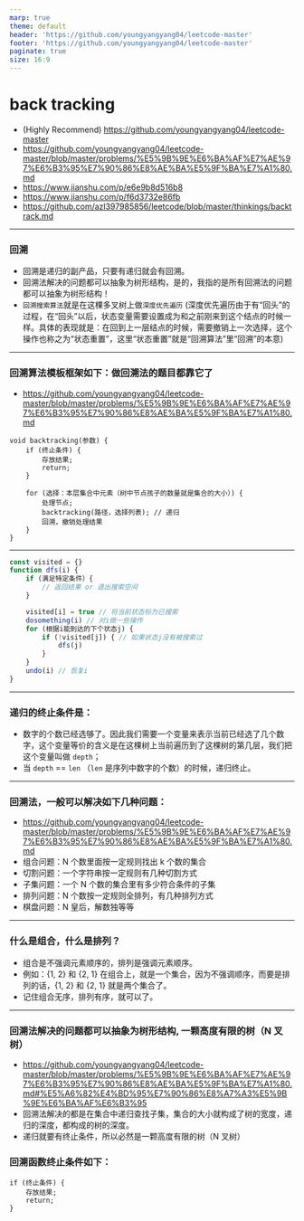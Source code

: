 ```yaml
---
marp: true
theme: default
header: 'https://github.com/youngyangyang04/leetcode-master'
footer: 'https://github.com/youngyangyang04/leetcode-master'
paginate: true
size: 16:9
---
```


# back tracking

- (Highly Recommend) https://github.com/youngyangyang04/leetcode-master
- https://github.com/youngyangyang04/leetcode-master/blob/master/problems/%E5%9B%9E%E6%BA%AF%E7%AE%97%E6%B3%95%E7%90%86%E8%AE%BA%E5%9F%BA%E7%A1%80.md
- https://www.jianshu.com/p/e6e9b8d516b8
- https://www.jianshu.com/p/f6d3732e86fb
- https://github.com/azl397985856/leetcode/blob/master/thinkings/backtrack.md

---

### 回溯

- 回溯是递归的副产品，只要有递归就会有回溯。
- 回溯法解决的问题都可以抽象为树形结构，是的，我指的是所有回溯法的问题都可以抽象为树形结构！
- `回溯搜索算法`就是在这棵多叉树上做`深度优先遍历` (深度优先遍历由于有“回头”的过程，在“回头”以后，状态变量需要设置成为和之前刚来到这个结点的时候一样。具体的表现就是：在回到上一层结点的时候，需要撤销上一次选择，这个操作也称之为“状态重置”，这里“状态重置”就是“回溯算法”里“回溯”的本意)

---

### 回溯算法模板框架如下：做回溯法的题目都靠它了
- https://github.com/youngyangyang04/leetcode-master/blob/master/problems/%E5%9B%9E%E6%BA%AF%E7%AE%97%E6%B3%95%E7%90%86%E8%AE%BA%E5%9F%BA%E7%A1%80.md
```
void backtracking(参数) {
    if (终止条件) {
        存放结果;
        return;
    }

    for (选择：本层集合中元素（树中节点孩子的数量就是集合的大小）) {
        处理节点;
        backtracking(路径，选择列表); // 递归
        回溯，撤销处理结果
    }
}
```
---
```js
const visited = {}
function dfs(i) {
	if (满足特定条件）{
		// 返回结果 or 退出搜索空间
	}

	visited[i] = true // 将当前状态标为已搜索
	dosomething(i) // 对i做一些操作
	for (根据i能到达的下个状态j) {
		if (!visited[j]) { // 如果状态j没有被搜索过
			dfs(j)
		}
	}
	undo(i) // 恢复i
}
```
---

### 递归的终止条件是：

- 数字的个数已经选够了。因此我们需要一个变量来表示当前已经选了几个数字，这个变量等价的含义是在这棵树上当前遍历到了这棵树的第几层，我们把这个变量叫做 `depth`；
- 当 `depth` == `len` （`len` 是序列中数字的个数）的时候，递归终止。

---

### 回溯法，一般可以解决如下几种问题：

- https://github.com/youngyangyang04/leetcode-master/blob/master/problems/%E5%9B%9E%E6%BA%AF%E7%AE%97%E6%B3%95%E7%90%86%E8%AE%BA%E5%9F%BA%E7%A1%80.md
- 组合问题：N 个数里面按一定规则找出 k 个数的集合
- 切割问题：一个字符串按一定规则有几种切割方式
- 子集问题：一个 N 个数的集合里有多少符合条件的子集
- 排列问题：N 个数按一定规则全排列，有几种排列方式
- 棋盘问题：N 皇后，解数独等等

---

### 什么是组合，什么是排列？

- 组合是不强调元素顺序的，排列是强调元素顺序。
- 例如：{1, 2} 和 {2, 1} 在组合上，就是一个集合，因为不强调顺序，而要是排列的话，{1, 2} 和 {2, 1} 就是两个集合了。
- 记住组合无序，排列有序，就可以了。

---

### 回溯法解决的问题都可以抽象为树形结构, 一颗高度有限的树（N 叉树）

- https://github.com/youngyangyang04/leetcode-master/blob/master/problems/%E5%9B%9E%E6%BA%AF%E7%AE%97%E6%B3%95%E7%90%86%E8%AE%BA%E5%9F%BA%E7%A1%80.md#%E5%A6%82%E4%BD%95%E7%90%86%E8%A7%A3%E5%9B%9E%E6%BA%AF%E6%B3%95
- 回溯法解决的都是在集合中递归查找子集，集合的大小就构成了树的宽度，递归的深度，都构成的树的深度。
- 递归就要有终止条件，所以必然是一颗高度有限的树（N 叉树）

### 回溯函数终止条件如下：

```
if (终止条件) {
    存放结果;
    return;
}
```
